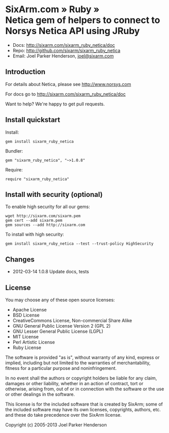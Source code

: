 # SixArm.com » Ruby » <br> Netica gem of helpers to connect to Norsys Netica API using JRuby

* Docs: <http://sixarm.com/sixarm_ruby_netica/doc>
* Repo: <http://github.com/sixarm/sixarm_ruby_netica>
* Email: Joel Parker Henderson, <joel@sixarm.com>


## Introduction

For details about Netica, please see http://www.norsys.com

For docs go to <http://sixarm.com/sixarm_ruby_netica/doc>

Want to help? We're happy to get pull requests.


## Install quickstart

Install:

    gem install sixarm_ruby_netica

Bundler:

    gem "sixarm_ruby_netica", "~>1.0.8"

Require:

    require "sixarm_ruby_netica"


## Install with security (optional)

To enable high security for all our gems:

    wget http://sixarm.com/sixarm.pem
    gem cert --add sixarm.pem
    gem sources --add http://sixarm.com

To install with high security:

    gem install sixarm_ruby_netica --test --trust-policy HighSecurity


## Changes

* 2012-03-14 1.0.8 Update docs, tests


## License

You may choose any of these open source licenses:

  * Apache License
  * BSD License
  * CreativeCommons License, Non-commercial Share Alike
  * GNU General Public License Version 2 (GPL 2)
  * GNU Lesser General Public License (LGPL)
  * MIT License
  * Perl Artistic License
  * Ruby License

The software is provided "as is", without warranty of any kind, 
express or implied, including but not limited to the warranties of 
merchantability, fitness for a particular purpose and noninfringement. 

In no event shall the authors or copyright holders be liable for any 
claim, damages or other liability, whether in an action of contract, 
tort or otherwise, arising from, out of or in connection with the 
software or the use or other dealings in the software.

This license is for the included software that is created by SixArm;
some of the included software may have its own licenses, copyrights, 
authors, etc. and these do take precedence over the SixArm license.

Copyright (c) 2005-2013 Joel Parker Henderson
